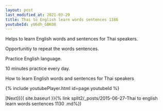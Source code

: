 ```yaml
---
layout: post
last_modified_at: 2021-03-29
title: Thai to English learn words sentences 1186 
youtubeId: yU6dh_GBKO8
---
```

 
 
Helps to learn English words and sentences for Thai speakers.

Opportunitiy to repeat the words sentences. 

Practice English language. 
 
10 minutes practice every day. 
 
How to learn English words and sentences for Thai speakers 
 
{% include youtubePlayer.html id=page.youtubeId %}
 
 
[Next]({{ site.baseurl }}{% link  split2/_posts/2015-06-27-Thai to english learn words sentences 1130 .md%})
 
